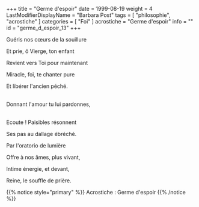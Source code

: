 +++
title = "Germe d'espoir"
date = 1999-08-19
weight = 4
LastModifierDisplayName = "Barbara Post"
tags = [ "philosophie", "acrostiche" ]
categories = [ "Foi" ]
acrostiche = "Germe d'espoir"
info = ""
id = "germe_d_espoir_13"
+++

Guéris nos cœurs de la souillure

Et prie, ô Vierge, ton enfant

Revient vers Toi pour maintenant

Miracle, foi, te chanter pure

Et libérer l'ancien péché.

 \
Donnant l'amour tu lui pardonnes,

 \
Ecoute ! Paisibles résonnent

Ses pas au dallage ébréché.

Par l'oratorio de lumière

Offre à nos âmes, plus vivant,

Intime énergie, et devant,

Reine, le souffle de prière.

{{% notice style="primary" %}}
Acrostiche : Germe d'espoir
{{% /notice %}}
